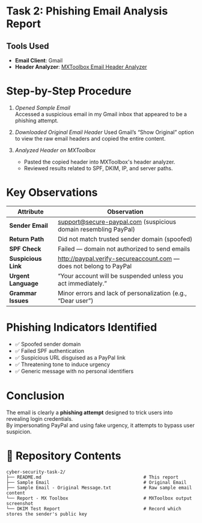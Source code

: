 # Task 2: Phishing Email Analysis Report

##  Tools Used

- **Email Client**: Gmail  
- **Header Analyzer**: [MXToolbox Email Header Analyzer](https://mxtoolbox.com/EmailHeaders.aspx)


# Step-by-Step Procedure

1. *Opened Sample Email*  
   Accessed a suspicious email in my Gmail inbox that appeared to be a phishing attempt.

2. *Downloaded Original Email Header* 
   Used Gmail’s “Show Original” option to view the raw email headers and copied the entire content.

3. *Analyzed Header on MXToolbox* 
   - Pasted the copied header into MXToolbox's header analyzer.
   - Reviewed results related to SPF, DKIM, IP, and server paths.



# Key Observations

| Attribute         | Observation                                                                 |
|------------------|------------------------------------------------------------------------------|
| **Sender Email** | support@secure-paypal.com (suspicious domain resembling PayPal)              |
| **Return Path**  | Did not match trusted sender domain (spoofed)                               |
| **SPF Check**    | Failed — domain not authorized to send emails                                |
| **Suspicious Link** | http://paypal.verify-secureaccount.com — does not belong to PayPal         |
| **Urgent Language** | “Your account will be suspended unless you act immediately.”               |
| **Grammar Issues** | Minor errors and lack of personalization (e.g., “Dear user”)                |



# Phishing Indicators Identified

- ✅ Spoofed sender domain
- ✅ Failed SPF authentication
- ✅ Suspicious URL disguised as a PayPal link
- ✅ Threatening tone to induce urgency
- ✅ Generic message with no personal identifiers



# Conclusion

The email is clearly a **phishing attempt** designed to trick users into revealing login credentials.  
By impersonating PayPal and using fake urgency, it attempts to bypass user suspicion.



# 📁 Repository Contents

```
cyber-security-task-2/
├── README.md                                      # This report
├── Sample Email                                   # Original Email
├── Sample Email - Original Message.txt            # Raw sample email content
└── Report - MX Toolbox                            # MXToolbox output screenshot
└── DKIM Test Report                               # Record which stores the sender's public key
```
